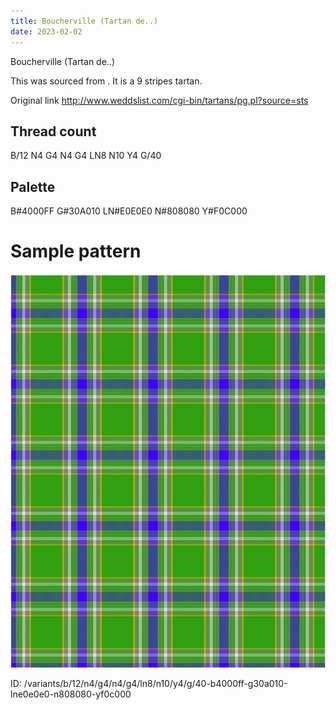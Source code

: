 ```yaml
---
title: Boucherville (Tartan de..)
date: 2023-02-02
---
```

Boucherville (Tartan de..)

This was sourced from <no value>.  It is a 9 stripes tartan.

Original link http://www.weddslist.com/cgi-bin/tartans/pg.pl?source=sts

## Thread count
B/12 N4 G4 N4 G4 LN8 N10 Y4 G/40

## Palette
B#4000FF G#30A010 LN#E0E0E0 N#808080 Y#F0C000

# Sample pattern

![Tartan detail](tartan.png "B/12 N4 G4 N4 G4 LN8 N10 Y4 G/40 tartan")

ID: /variants/b/12/n4/g4/n4/g4/ln8/n10/y4/g/40-b4000ff-g30a010-lne0e0e0-n808080-yf0c000